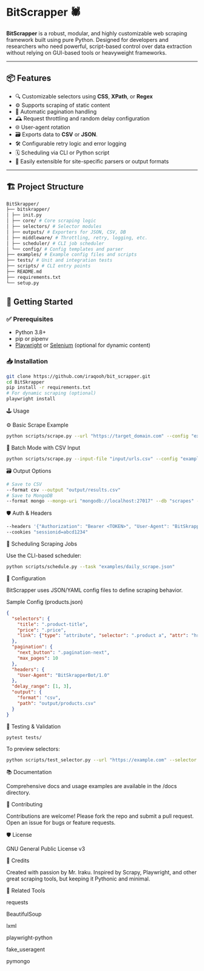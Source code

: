 # BitScrapper 🕷️
**BitScrapper** is a robust, modular, and highly customizable web scraping framework built using pure Python. Designed for developers and researchers who need powerful, script-based control over data extraction without relying on GUI-based tools or heavyweight frameworks.

---

## 📦 Features

- 🔍 Customizable selectors using **CSS**, **XPath**, or **Regex**
- ⚙️ Supports scraping of static content
- 🔄 Automatic pagination handling
- 🕰️ Request throttling and random delay configuration
- 🌐 User-agent rotation
- 🗃️ Exports data to **CSV** or **JSON**.
- 🛠️ Configurable retry logic and error logging
- 🗓️ Scheduling via CLI or Python script
- 🧩 Easily extensible for site-specific parsers or output formats

---

## 🏗️ Project Structure
```bash
BitSkrapper/
├── bitskrapper/
│ ├── init.py
│ ├── core/ # Core scraping logic
│ ├── selectors/ # Selector modules
│ ├── outputs/ # Exporters for JSON, CSV, DB
│ ├── middleware/ # Throttling, retry, logging, etc.
│ ├── scheduler/ # CLI job scheduler
│ └── config/ # Config templates and parser
├── examples/ # Example config files and scripts
├── tests/ # Unit and integration tests
├── scripts/ # CLI entry points
├── README.md
├── requirements.txt
└── setup.py
```

## 🚀 Getting Started

### ✅ Prerequisites

- Python 3.8+
- pip or pipenv
- [Playwright](https://playwright.dev/python/) or [Selenium](https://www.selenium.dev/) (optional for dynamic content)

### 📥 Installation

```bash
git clone https://github.com/iraqooh/bit_scrapper.git
cd BitSkrapper
pip install -r requirements.txt
# For dynamic scraping (optional)
playwright install
```

🕹️ Usage

⚙️ Basic Scrape Example

```bash
python scripts/scrape.py --url "https://target_domain.com" --config "examples/products.json"
```

📁 Batch Mode with CSV Input

```bash
python scripts/scrape.py --input-file "input/urls.csv" --config "examples/article_config.json"
```

🗃️ Output Options

```bash
# Save to CSV
--format csv --output "output/results.csv"
# Save to MongoDB
--format mongo --mongo-uri "mongodb://localhost:27017" --db "scrapes" --collection "products"
```

🛡️ Auth & Headers

```bash
--headers '{"Authorization": "Bearer <TOKEN>", "User-Agent": "BitSkrapper/1.0"}'
--cookies "sessionid=abcd1234"
```

🔄 Scheduling Scraping Jobs

Use the CLI-based scheduler:

```bash
python scripts/schedule.py --task "examples/daily_scrape.json"
```

🔧 Configuration

BitScrapper uses JSON/YAML config files to define scraping behavior.

Sample Config (products.json)

```json
{
  "selectors": {
    "title": ".product-title",
    "price": ".price",
    "link": {"type": "attribute", "selector": ".product a", "attr": "href"}
  },
  "pagination": {
    "next_button": ".pagination-next",
    "max_pages": 10
  },
  "headers": {
    "User-Agent": "BitSkrapperBot/1.0"
  },
  "delay_range": [1, 3],
  "output": {
    "format": "csv",
    "path": "output/products.csv"
  }
}
```


🧪 Testing & Validation

```bash
pytest tests/
```

To preview selectors:

```bash
python scripts/test_selector.py --url "https://example.com" --selector ".item-title"
```

📚 Documentation

Comprehensive docs and usage examples are available in the /docs directory.

🤝 Contributing

Contributions are welcome! Please fork the repo and submit a pull request. Open an issue for bugs or feature requests.

🛡️ License

GNU General Public License v3

🧠 Credits

Created with passion by Mr. Iraku. Inspired by Scrapy, Playwright, and other great scraping tools, but keeping it Pythonic and minimal.

🔗 Related Tools

requests

BeautifulSoup

lxml

playwright-python

fake_useragent

pymongo

